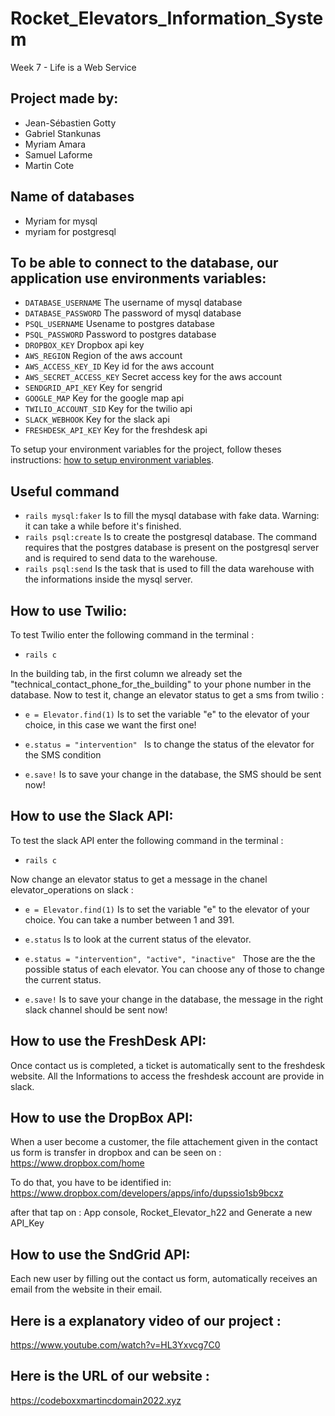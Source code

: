 # Rocket_Elevators_Information_System
Week 7 - Life is a Web Service 

## Project made by:

- Jean-Sébastien Gotty
- Gabriel Stankunas
- Myriam Amara
- Samuel Laforme
- Martin Cote

 
## Name of databases

- Myriam for mysql
- myriam for postgresql


## To be able to connect to the database, our application use environments variables:
 
- `DATABASE_USERNAME` The username of mysql database
- `DATABASE_PASSWORD` The password of mysql database
- `PSQL_USERNAME` Usename to postgres database
- `PSQL_PASSWORD` Password to postgres database
- `DROPBOX_KEY` Dropbox api key
- `AWS_REGION` Region of the aws account
- `AWS_ACCESS_KEY_ID` Key id for the aws account
- `AWS_SECRET_ACCESS_KEY` Secret access key for the aws account
- `SENDGRID_API_KEY` Key for sengrid
- `GOOGLE_MAP` Key for the google map api
- `TWILIO_ACCOUNT_SID` Key for the twilio api 
- `SLACK_WEBHOOK` Key for the slack api
- `FRESHDESK_API_KEY` Key for the freshdesk api
 
To setup your environment variables for the project, follow theses instructions: [how to setup environment variables](https://www.twilio.com/blog/2018/01/how-to-set-environment-variables.html).

## Useful command

- `rails mysql:faker` Is to fill the mysql database with fake data. Warning: it can take a while before it's finished.
- `rails psql:create` Is to create the postgresql database. The command requires that the postgres database is present on the postgresql server and is required to send data to the warehouse.
- `rails psql:send` Is the task that is used to fill the data warehouse with the informations inside the mysql server.



## How to use Twilio:

To test Twilio enter the following command in the terminal : 

- `rails c`

In the building tab, in the first column we already set the "technical_contact_phone_for_the_building" to your phone number in the database. Now to test it, change an elevator status to get a sms from twilio :

- `e = Elevator.find(1)` Is to set the variable "e" to the elevator of your choice, in this case we want the first one!

- `e.status = "intervention" ` Is to change the status of the elevator for the SMS condition 

- `e.save!` Is to save your change in the database, the SMS should be sent now!


## How to use the Slack API:

To test the slack API enter the following command in the terminal : 

- `rails c`

Now change an elevator status to get a message in the chanel elevator_operations on slack :

- `e = Elevator.find(1)` Is to set the variable "e" to the elevator of your choice. You can take a number between 1 and 391.

- `e.status` Is to look at the current status of the elevator.

- `e.status = "intervention", "active", "inactive" ` Those are the the possible status of each elevator. You can choose any of those to change the  current status.

- `e.save!` Is to save your change in the database, the message in the right slack channel should be sent now!

## How to use the FreshDesk API:

Once contact us is completed, a ticket is automatically sent to the freshdesk website.
All the Informations to access the freshdesk account are provide in slack.

## How to use the DropBox API:
When a user become a customer, the file attachement given in the contact us form is transfer in dropbox and can be seen on :
    https://www.dropbox.com/home

To do that, you have to be identified in:
    https://www.dropbox.com/developers/apps/info/dupssio1sb9bcxz

after that tap on : App console, Rocket_Elevator_h22 and Generate a new API_Key

## How to use the SndGrid API:
Each new user by filling out the contact us form, automatically receives an email from the website in their email.


## Here is a explanatory video of our project :

https://www.youtube.com/watch?v=HL3Yxvcg7C0 

## Here is the URL of our website :
https://codeboxxmartincdomain2022.xyz
